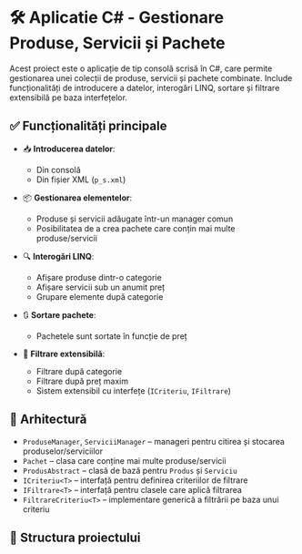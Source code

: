 # 🛠️ Aplicatie C# - Gestionare Produse, Servicii și Pachete

Acest proiect este o aplicație de tip consolă scrisă în C#, care permite gestionarea unei colecții de produse, servicii și pachete combinate. Include funcționalități de introducere a datelor, interogări LINQ, sortare și filtrare extensibilă pe baza interfețelor.

## ✅ Funcționalități principale

- 📥 **Introducerea datelor**:
  - Din consolă
  - Din fișier XML (`p_s.xml`)

- 📦 **Gestionarea elementelor**:
  - Produse și servicii adăugate într-un manager comun
  - Posibilitatea de a crea pachete care conțin mai multe produse/servicii

- 🔍 **Interogări LINQ**:
  - Afișare produse dintr-o categorie
  - Afișare servicii sub un anumit preț
  - Grupare elemente după categorie

- 🔃 **Sortare pachete**:
  - Pachetele sunt sortate în funcție de preț

- 🧰 **Filtrare extensibilă**:
  - Filtrare după categorie
  - Filtrare după preț maxim
  - Sistem extensibil cu interfețe (`ICriteriu`, `IFiltrare`)

## 🧱 Arhitectură

- `ProduseManager`, `ServiciiManager` – manageri pentru citirea și stocarea produselor/serviciilor
- `Pachet` – clasa care conține mai multe produse/servicii
- `ProdusAbstract` – clasă de bază pentru `Produs` și `Serviciu`
- `ICriteriu<T>` – interfață pentru definirea criteriilor de filtrare
- `IFiltrare<T>` – interfață pentru clasele care aplică filtrarea
- `FiltrareCriteriu<T>` – implementare generică a filtrării pe baza unui criteriu

## 📂 Structura proiectului

